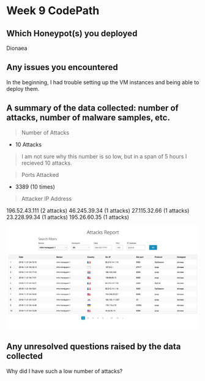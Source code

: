 # Week 9 CodePath 

## Which Honeypot(s) you deployed
Dionaea

## Any issues you encountered
In the beginning, I had trouble setting up the VM instances and being able to deploy them.

## A summary of the data collected: number of attacks, number of malware samples, etc.

> Number of Attacks 
- 10 Attacks 
> I am not sure why this number is so low, but in a span of 5 hours I recieved 10 attacks.


> Ports Attacked
- 3389 (10 times)


> Attacker IP Address

  196.52.43.111 (2 attacks)
  46.245.39.34 (1 attacks)
  27.115.32.66 (1 attacks)
  23.228.99.34 (1 attacks)
  195.26.60.35 (1 attacks)

<img src="https://github.com/kunal519/Honeypot/blob/master/Attacks_picture.png" alt="Attacks" title="Attacks" />

## Any unresolved questions raised by the data collected
Why did I have such a low number of attacks?
